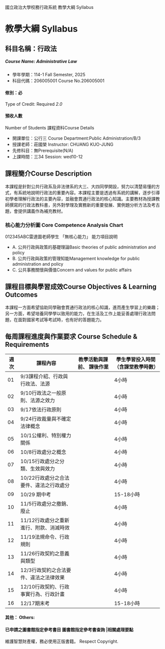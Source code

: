 國立政治大學校務行政系統 教學大綱 Syllabus
# 教學大綱 Syllabus
##  科目名稱：行政法 
#####  Course Name: Administrative Law
  * 學年學期：114-1 Fall Semester, 2025 
  * 科目代碼：206005001 Course No.206005001
#### 修別：必
Type of Credit: Required 
_2.0_
#### 預收人數
Number of Students
課程資料Course Details
  * 開課單位：公行三 Course Department:Public Administration/B/3 
  * 授課老師：莊國榮 Instructor: CHUANG KUO-JUNG 
  * 先修科目：無Prerequisite(N/A)
  * 上課時間：三34 Session: wed10-12
##  課程簡介Course Description
本課程是針對公共行政系及非法律系的大三、大四同學開設，努力以清楚易懂的方式，有系統地說明行政法的重要內容。本課程主要是透過有系統的講解，逐步引導初學者理解行政法的主要內容，並融會貫通行政法的核心知識。主要教材為授課教師撰寫的行政法教科書，另外對學理及實務新的重要發展、實例題分析方法及考古題，會提供講義作為補充教材。
###  核心能力分析圖 Core Competence Analysis Chart
012345ABC雷達圖老師學生
「無核心能力」 
能力項目說明
  * A. 公共行政與政策的基礎理論Basic theories of public administration and policy
  * B. 公共行政與政策的管理知能Management knowledge for public administration and policy
  * C. 公共事務關懷與價值Concern and values for public affairs
##  課程目標與學習成效Course Objectives & Learning Outcomes 
本課程一方面希望協助同學融會貫通行政法的核心知識，進而產生學習上的樂趣；另一方面，希望培養同學學以致用的能力，在生活及工作上能妥善處理行政法問題，在面對國家考試等考試時，也有好的答題能力。
##  每周課程進度與作業要求 Course Schedule & Requirements
週次 |  課程內容 |  教學活動與課前、 課後作業 |  學生學習投入時間 （含課堂教學時數）  
---|---|---|---  
01 |  9/3課程介紹、行政與行政法、法源 |  |  4小時  
02 |  9/10行政法之一般原則、法源之效力 |  |  4小時  
03 |  9/17依法行政原則 |  |  4小時  
04 |  9/24行政裁量與不確定法律概念 |  |  4小時  
05 |  10/1公權利、特別權力關係 |  |  4小時  
06 |  10/8行政處分之概念 |  |  4小時  
07 |  10/15行政處分之分類、生效與效力 |  |  4小時  
08 |  10/22行政處分之合法要件、違法之行政處分 |  |  4小時  
09 |  10/29 期中考 |  |  15-18小時  
10 |  11/5行政處分之撤銷、廢止 |  |  4小時  
11 |  11/12行政處分之重新進行、附款、消滅時效 |  |  4小時  
12 |  11/19法規命令、行政規則 |  |  4小時  
13 |  11/26行政契約之意義與類型 |  |  4小時  
14 |  12/3行政契約之合法要件、違法之法律效果 |  |  4小時  
15 |  12/10行政契約、行政事實行為、行政計畫 |  |  4小時  
16 |  12/17期末考 |  |  15-18小時  
####  其他： Others:
####  已申請之圖書館指定參考書目  圖書館指定參考書查詢 |相關處理要點
維護智慧財產權，務必使用正版書籍。 Respect Copyright.